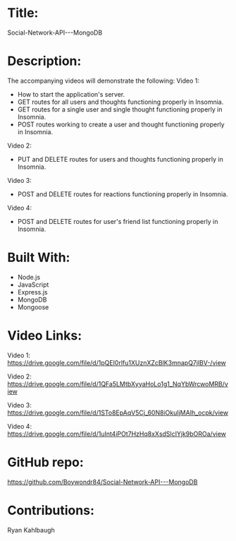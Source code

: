 # Title:
Social-Network-API---MongoDB

# Description:
The accompanying videos will demonstrate the following:
Video 1:
- How to start the application's server.
- GET routes for all users and thoughts functioning properly in Insomnia.
- GET routes for a single user and single thought functioning properly in Insomnia.
- POST routes working to create a user and thought functioning properly in Insomnia.

Video 2:
- PUT and DELETE routes for users and thoughts functioning properly in Insomnia.

Video 3:
- POST and DELETE routes for reactions functioning properly in Insomnia.

Video 4:
- POST and DELETE routes for user's friend list functioning properly in Insomnia.

# Built With:
- Node.js
- JavaScript
- Express.js
- MongoDB
- Mongoose

# Video Links:
Video 1:
https://drive.google.com/file/d/1pQEI0rlfu1XUznXZcBlK3mnapQ7jlBV-/view

Video 2:
https://drive.google.com/file/d/1QFa5LMtbXyyaHoLo1g1_NqYbWrcwoMRB/view

Video 3:
https://drive.google.com/file/d/1STo8EpAqV5Cj_60N8iOkuIjMAIh_ocpk/view

Video 4:
https://drive.google.com/file/d/1uInt4iPOt7HzHq8xXsdSlcIYjk9bOROa/view

# GitHub repo:
https://github.com/Boywondr84/Social-Network-API---MongoDB

# Contributions:
Ryan Kahlbaugh